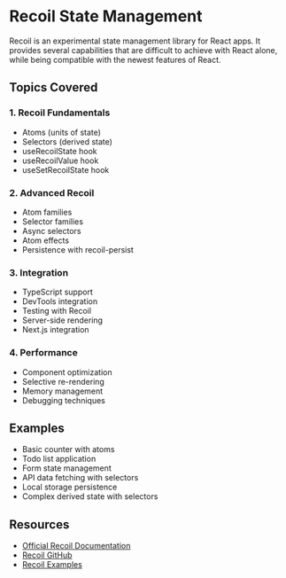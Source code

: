# Recoil State Management

Recoil is an experimental state management library for React apps. It provides several capabilities that are difficult to achieve with React alone, while being compatible with the newest features of React.

## Topics Covered

### 1. Recoil Fundamentals
- Atoms (units of state)
- Selectors (derived state)
- useRecoilState hook
- useRecoilValue hook
- useSetRecoilState hook

### 2. Advanced Recoil
- Atom families
- Selector families
- Async selectors
- Atom effects
- Persistence with recoil-persist

### 3. Integration
- TypeScript support
- DevTools integration
- Testing with Recoil
- Server-side rendering
- Next.js integration

### 4. Performance
- Component optimization
- Selective re-rendering
- Memory management
- Debugging techniques

## Examples
- Basic counter with atoms
- Todo list application
- Form state management
- API data fetching with selectors
- Local storage persistence
- Complex derived state with selectors

## Resources
- [Official Recoil Documentation](https://recoiljs.org/)
- [Recoil GitHub](https://github.com/facebookexperimental/Recoil)
- [Recoil Examples](https://github.com/facebookexperimental/Recoil/tree/main/examples)